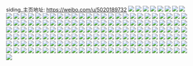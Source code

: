 siding_主页地址: https://weibo.com/u/5020189732 
![](https://wx4.sinaimg.cn/mw2000/005tKcG8gy1h8s17co8arj31zb2ozqv6.jpg) 
![](https://wx4.sinaimg.cn/mw2000/005tKcG8gy1h8s17el9whj31yo2piqv6.jpg) 
![](https://wx4.sinaimg.cn/mw2000/005tKcG8gy1h8laktwtuej31ho1zke82.jpg) 
![](https://wx4.sinaimg.cn/mw2000/005tKcG8gy1h8lakrtac9j32c0340b2b.jpg) 
![](https://wx4.sinaimg.cn/mw2000/005tKcG8gy1h8ilk6gq7tj31zl35s4qq.jpg) 
![](https://wx4.sinaimg.cn/mw2000/005tKcG8gy1h8iljvovocj32302s0hdu.jpg) 
![](https://wx4.sinaimg.cn/mw2000/005tKcG8gy1h8iljypt09j31o08ye4qt.jpg) 
![](https://wx4.sinaimg.cn/mw2000/005tKcG8gy1h8ilk1l7r4j31o06o07wk.jpg) 
![](https://wx4.sinaimg.cn/mw2000/005tKcG8gy1h8ilk25td1j30wi1ycn61.jpg) 
![](https://wx4.sinaimg.cn/mw2000/005tKcG8gy1h8ilk4su9vj30sg35su0x.jpg) 
![](https://wx4.sinaimg.cn/mw2000/005tKcG8gy1h8iljrzpdbj322x35sqv6.jpg) 
![](https://wx4.sinaimg.cn/mw2000/005tKcG8gy1h8dtqec3n8j31ho1zk4qq.jpg) 
![](https://wx4.sinaimg.cn/mw2000/005tKcG8gy1h8dtq8ovcoj31ho1zkqv5.jpg) 
![](https://wx4.sinaimg.cn/mw2000/005tKcG8gy1h8dtq53inoj32c02x0e84.jpg) 
![](https://wx4.sinaimg.cn/mw2000/005tKcG8gy1h8dtq5xl7ej31401e0dvu.jpg) 
![](https://wx4.sinaimg.cn/mw2000/005tKcG8gy1h8csrypzhyj31q82pw1ky.jpg) 
![](https://wx4.sinaimg.cn/mw2000/005tKcG8gy1h8csrtv0tpj32401eoe81.jpg) 
![](https://wx4.sinaimg.cn/mw2000/005tKcG8gy1h83ys7v5mvj32612znqv6.jpg) 
![](https://wx4.sinaimg.cn/mw2000/005tKcG8gy1h82m5igni5j324b2ts1l0.jpg) 
![](https://wx4.sinaimg.cn/mw2000/005tKcG8gy1h82m54ukadj329y319npf.jpg) 
![](https://wx4.sinaimg.cn/mw2000/005tKcG8gy1h82m5837okj326z3011l0.jpg) 
![](https://wx4.sinaimg.cn/mw2000/005tKcG8gy1h82m5etf4xj328i31uqv7.jpg) 
![](https://wx4.sinaimg.cn/mw2000/005tKcG8gy1h80249txaaj326w2x81ky.jpg) 
![](https://wx4.sinaimg.cn/mw2000/005tKcG8gy1h8024fs3tij31p82c3hdt.jpg) 
![](https://wx4.sinaimg.cn/mw2000/005tKcG8gy1h8024bgvysj32c03407wj.jpg) 
![](https://wx4.sinaimg.cn/mw2000/005tKcG8gy1h8024etrfzj31v12knhdu.jpg) 
![](https://wx4.sinaimg.cn/mw2000/005tKcG8gy1h7scb1jvg7j31ho1zke82.jpg) 
![](https://wx4.sinaimg.cn/mw2000/005tKcG8gy1h7scawyppbj33262amhdu.jpg) 
![](https://wx4.sinaimg.cn/mw2000/005tKcG8gy1h7scaukcpnj31ey1vy7wi.jpg) 
![](https://wx4.sinaimg.cn/mw2000/005tKcG8gy1h7scaysmgjj30wi1ycauq.jpg) 
![](https://wx4.sinaimg.cn/mw2000/005tKcG8gy1h7pw2bjgzzj328h306u0z.jpg) 
![](https://wx4.sinaimg.cn/mw2000/005tKcG8gy1h7pw2dueo2j323z2ug4qs.jpg) 
![](https://wx4.sinaimg.cn/mw2000/005tKcG8gy1h7pw2fgno3j31ho1zkx6q.jpg) 
![](https://wx4.sinaimg.cn/mw2000/005tKcG8gy1h7pw2geyhtj326i2ywe81.jpg) 
![](https://wx4.sinaimg.cn/mw2000/005tKcG8gy1h7pw28100ej31y02m7qv7.jpg) 
![](https://wx4.sinaimg.cn/mw2000/005tKcG8gy1h7pw2i8obhj32c0340e82.jpg) 
![](https://wx4.sinaimg.cn/mw2000/005tKcG8ly1h7ff8bfudpj32722zdqv6.jpg) 
![](https://wx4.sinaimg.cn/mw2000/005tKcG8ly1h7ff8di0n1j32c03404qr.jpg) 
![](https://wx4.sinaimg.cn/mw2000/005tKcG8ly1h7ff8g3r73j323p2t04qq.jpg) 
![](https://wx4.sinaimg.cn/mw2000/005tKcG8ly1h7ff8jbho4j32ad31zb2c.jpg) 
![](https://wx4.sinaimg.cn/mw2000/005tKcG8ly1h7ff9vei9pj32c0340qv5.jpg) 
![](https://wx4.sinaimg.cn/mw2000/005tKcG8ly1h7ffamx2skj30u0140tim.jpg) 
![](https://wx4.sinaimg.cn/mw2000/005tKcG8ly1h7ffann13ej30u01400yr.jpg) 
![](https://wx4.sinaimg.cn/mw2000/005tKcG8ly1h7ffancjjpj30u0140k21.jpg) 
![](https://wx4.sinaimg.cn/mw2000/005tKcG8ly1h7ffb45sk6j30tu13uguu.jpg) 
![](https://wx4.sinaimg.cn/mw2000/005tKcG8gy1h79llq2h4uj322o340npe.jpg) 
![](https://wx4.sinaimg.cn/mw2000/005tKcG8gy1h79lls64v3j31bp1zkb29.jpg) 
![](https://wx4.sinaimg.cn/mw2000/005tKcG8gy1h73w96iqvwj31gr1ychdt.jpg) 
![](https://wx4.sinaimg.cn/mw2000/005tKcG8gy1h73w9en4qdj31ho1zkh2n.jpg) 
![](https://wx4.sinaimg.cn/mw2000/005tKcG8gy1h73w9vki7pj32c0340u11.jpg) 
![](https://wx4.sinaimg.cn/mw2000/005tKcG8gy1h73w941awbj32c0340u10.jpg) 
![](https://wx4.sinaimg.cn/mw2000/005tKcG8gy1h73whebhraj31ho1zk7wi.jpg) 
![](https://wx4.sinaimg.cn/mw2000/005tKcG8gy1h73wftbjabj31ho1zkb29.jpg) 
![](https://wx4.sinaimg.cn/mw2000/005tKcG8gy1h6y7i7rcevj32c0340tiv.jpg) 
![](https://wx4.sinaimg.cn/mw2000/005tKcG8gy1h6y7qht2szj31ho1zkb29.jpg) 
![](https://wx4.sinaimg.cn/mw2000/005tKcG8gy1h6y7hwgiw7j327x2yl1ky.jpg) 
![](https://wx4.sinaimg.cn/mw2000/005tKcG8gy1h6y7qendmyj32c0340hdu.jpg) 
![](https://wx4.sinaimg.cn/mw2000/005tKcG8ly1h6rwylg11lj32c0340b2c.jpg) 
![](https://wx4.sinaimg.cn/mw2000/005tKcG8ly1h6rx0gb56nj327r2yrti8.jpg) 
![](https://wx4.sinaimg.cn/mw2000/005tKcG8gy1h6oubrui6hj31ho1zkqv5.jpg) 
![](https://wx4.sinaimg.cn/mw2000/005tKcG8gy1h6oubtegivj31di1waha1.jpg) 
![](https://wx4.sinaimg.cn/mw2000/005tKcG8gy1h6oubsrogzj31ex1vw7wh.jpg) 
![](https://wx4.sinaimg.cn/mw2000/005tKcG8gy1h6oububsmbj31cr1ub4qp.jpg) 
![](https://wx4.sinaimg.cn/mw2000/005tKcG8ly1h6lk0mfsmlj31g31xhagc.jpg) 
![](https://wx4.sinaimg.cn/mw2000/005tKcG8ly1h6lk0u4y6tj31ez1xc44h.jpg) 
![](https://wx4.sinaimg.cn/mw2000/005tKcG8ly1h6lk22pbpjj32c0340u0y.jpg) 
![](https://wx4.sinaimg.cn/mw2000/005tKcG8ly1h6c7wpaogvj3270340hdt.jpg) 
![](https://wx4.sinaimg.cn/mw2000/005tKcG8ly1h6c7wxmvpfj328y3401l3.jpg) 
![](https://wx4.sinaimg.cn/mw2000/005tKcG8ly1h6c7wsykg5j31ww2mnx6q.jpg) 
![](https://wx4.sinaimg.cn/mw2000/005tKcG8ly1h6c7wyzxeuj32c03407wi.jpg) 
![](https://wx4.sinaimg.cn/mw2000/005tKcG8gy1h6b9pbd54kj30wi0hxq5d.jpg) 
![](https://wx4.sinaimg.cn/mw2000/005tKcG8gy1h654lwqlgjj329q30zb2b.jpg) 
![](https://wx4.sinaimg.cn/mw2000/005tKcG8gy1h63252nvk7j322q2rnu0x.jpg) 
![](https://wx4.sinaimg.cn/mw2000/005tKcG8gy1h63253uo9hj32c02c0npd.jpg) 
![](https://wx4.sinaimg.cn/mw2000/005tKcG8ly1h5y9k81q2rj3291321qv6.jpg) 
![](https://wx4.sinaimg.cn/mw2000/005tKcG8ly1h5y9k93wcvj325a2v2b29.jpg) 
![](https://wx4.sinaimg.cn/mw2000/005tKcG8ly1h5y9k51lg9j327r30x1kz.jpg) 
![](https://wx4.sinaimg.cn/mw2000/005tKcG8ly1h5y9ke5ig2j329c30kb2a.jpg) 
![](https://wx4.sinaimg.cn/mw2000/005tKcG8ly1h5y9kc7ajdj3295335hdv.jpg) 
![](https://wx4.sinaimg.cn/mw2000/005tKcG8ly1h5y9kahsdkj32bw35skjm.jpg) 
![](https://wx4.sinaimg.cn/mw2000/005tKcG8gy1h5x3jqi0lvj31ak1rb7wh.jpg) 
![](https://wx4.sinaimg.cn/mw2000/005tKcG8ly1h5tplr1lfsj31ce1uctvv.jpg) 
![](https://wx4.sinaimg.cn/mw2000/005tKcG8gy1h5smz1t59oj32a933v1l0.jpg) 
![](https://wx4.sinaimg.cn/mw2000/005tKcG8gy1h5nzi1k5k1j31cm1t41kx.jpg) 
![](https://wx4.sinaimg.cn/mw2000/005tKcG8gy1h5nzhwqnd4j329930cb2a.jpg) 
![](https://wx4.sinaimg.cn/mw2000/005tKcG8gy1h5nzip0nzaj31ho1zkqv5.jpg) 
![](https://wx4.sinaimg.cn/mw2000/005tKcG8gy1h5nzhiuvn3j31vn2k0u0x.jpg) 
![](https://wx4.sinaimg.cn/mw2000/005tKcG8ly1h5cb8vm1xgj3295313u0z.jpg) 
![](https://wx4.sinaimg.cn/mw2000/005tKcG8ly1h5cbaa8j4hj32c0340b2a.jpg) 
![](https://wx4.sinaimg.cn/mw2000/005tKcG8ly1h5cbafu98zj32c03404qs.jpg) 
![](https://wx4.sinaimg.cn/mw2000/005tKcG8ly1h5cb839pk0j30u0140aex.jpg) 
![](https://wx4.sinaimg.cn/mw2000/005tKcG8ly1h5cb8y7p2wj31zj2nq7wi.jpg) 
![](https://wx4.sinaimg.cn/mw2000/005tKcG8ly1h5cbaqbl0oj31ho1zke81.jpg) 
![](https://wx4.sinaimg.cn/mw2000/005tKcG8ly1h5cbasi0p2j31ga1z3e81.jpg) 
![](https://wx4.sinaimg.cn/mw2000/005tKcG8ly1h5cbavh8nvj32c0340b2a.jpg) 
![](https://wx4.sinaimg.cn/mw2000/005tKcG8ly1h5cba2zbwqj31cq1tynjn.jpg) 
![](https://wx4.sinaimg.cn/mw2000/005tKcG8ly1h56dvyrx6nj327x30pnpf.jpg) 
![](https://wx4.sinaimg.cn/mw2000/005tKcG8ly1h56dw1h1o9j32ba31iu0y.jpg) 
![](https://wx4.sinaimg.cn/mw2000/005tKcG8ly1h55kwrhw1jj32612z1qv5.jpg) 
![](https://wx4.sinaimg.cn/mw2000/005tKcG8ly1h558urhmfej31ho1zke82.jpg) 
![](https://wx4.sinaimg.cn/mw2000/005tKcG8ly1h558u9jg19j31d31tgkjl.jpg) 
![](https://wx4.sinaimg.cn/mw2000/005tKcG8ly1h558uc8apdj31cr1t0b29.jpg) 
![](https://wx4.sinaimg.cn/mw2000/005tKcG8ly1h558uuf09cj31c01s0hdt.jpg) 
![](https://wx4.sinaimg.cn/mw2000/005tKcG8gy1h50vfx4ietj32aw340b2c.jpg) 
![](https://wx4.sinaimg.cn/mw2000/005tKcG8gy1h50vg0p5hgj31ho1zk1ky.jpg) 
![](https://wx4.sinaimg.cn/mw2000/005tKcG8gy1h50vg4p8hfj32fx340npg.jpg) 
![](https://wx4.sinaimg.cn/mw2000/005tKcG8gy1h50vg7xt7zj30wi1yc4qq.jpg) 
![](https://wx4.sinaimg.cn/mw2000/005tKcG8gy1h4ykrw8ff1j329b30hnpd.jpg) 
![](https://wx4.sinaimg.cn/mw2000/005tKcG8gy1h4ykrutekhj325m2vi1ky.jpg) 
![](https://wx4.sinaimg.cn/mw2000/005tKcG8gy1h4ut25v199j31fu1yh7u7.jpg) 
![](https://wx4.sinaimg.cn/mw2000/005tKcG8gy1h4o0hj2t3dj3299340npg.jpg) 
![](https://wx4.sinaimg.cn/mw2000/005tKcG8gy1h4o0hnidrwj32bc33zhdw.jpg) 
![](https://wx4.sinaimg.cn/mw2000/005tKcG8gy1h4o0hqmn5fj32c0340qv7.jpg) 
![](https://wx4.sinaimg.cn/mw2000/005tKcG8gy1h4o0hf3hd7j329e33znpg.jpg) 
![](https://wx4.sinaimg.cn/mw2000/005tKcG8gy1h4ki5p68e0j32c03417wj.jpg) 
![](https://wx4.sinaimg.cn/mw2000/005tKcG8gy1h4kiadhni6j32132psb29.jpg) 
![](https://wx4.sinaimg.cn/mw2000/005tKcG8gy1h4ki5ytbdej32c0340b2a.jpg) 
![](https://wx4.sinaimg.cn/mw2000/005tKcG8gy1h4ki6weufmj30u0140qdq.jpg) 
![](https://wx4.sinaimg.cn/mw2000/005tKcG8gy1h4dsy8gtksj32c0340kjo.jpg) 
![](https://wx4.sinaimg.cn/mw2000/005tKcG8gy1h4dsye52acj321n2s54qr.jpg) 
![](https://wx4.sinaimg.cn/mw2000/005tKcG8gy1h4dsy9pig4j32212r8b29.jpg) 
![](https://wx4.sinaimg.cn/mw2000/005tKcG8gy1h4dsygqqcpj328b2z0npe.jpg) 
![](https://wx4.sinaimg.cn/mw2000/005tKcG8gy1h4cgowe5wij31q02bcx6p.jpg) 
![](https://wx4.sinaimg.cn/mw2000/005tKcG8gy1h4cgp4wryfj32c03401ky.jpg) 
![](https://wx4.sinaimg.cn/mw2000/005tKcG8gy1h4cgoxs6wnj31ow2bmu0x.jpg) 
![](https://wx4.sinaimg.cn/mw2000/005tKcG8gy1h4cgozpd7qj31zh2p74qq.jpg) 
![](https://wx4.sinaimg.cn/mw2000/005tKcG8gy1h4cgpfq23oj30tr19dwko.jpg) 
![](https://wx4.sinaimg.cn/mw2000/005tKcG8gy1h4cgp3h16aj32c0340u0y.jpg) 
![](https://wx4.sinaimg.cn/mw2000/005tKcG8gy1h4cgp6fwtpj32c0340u0x.jpg) 
![](https://wx4.sinaimg.cn/mw2000/005tKcG8gy1h4cgp8anvij32c0340b2a.jpg) 
![](https://wx4.sinaimg.cn/mw2000/005tKcG8gy1h4cgpagbk7j32c0340kjm.jpg) 
![](https://wx4.sinaimg.cn/mw2000/005tKcG8gy1h4cgpdi5nuj30wi1yc7wh.jpg) 
![](https://wx4.sinaimg.cn/mw2000/005tKcG8gy1h4cgpel7fgj32c0340kjl.jpg) 
![](https://wx4.sinaimg.cn/mw2000/005tKcG8gy1h4cgphap83j32c0340u0y.jpg) 
![](https://wx4.sinaimg.cn/mw2000/005tKcG8gy1h492ca7mcaj31fy1x9npd.jpg) 
![](https://wx4.sinaimg.cn/mw2000/005tKcG8gy1h492c5r8owj31cb1sehdt.jpg) 
![](https://wx4.sinaimg.cn/mw2000/005tKcG8gy1h492c7akxsj31g01xchdt.jpg) 
![](https://wx4.sinaimg.cn/mw2000/005tKcG8gy1h492c8pfh3j31vy2grx6p.jpg) 
![](https://wx4.sinaimg.cn/mw2000/005tKcG8gy1h480mtjxw3j31ug2idu0x.jpg) 
![](https://wx4.sinaimg.cn/mw2000/005tKcG8gy1h480mrddb2j325w2vv4qr.jpg) 
![](https://wx4.sinaimg.cn/mw2000/005tKcG8gy1h4225dopgfj328o323kjl.jpg) 
![](https://wx4.sinaimg.cn/mw2000/005tKcG8gy1h4225edq38j30u014048l.jpg) 
![](https://wx4.sinaimg.cn/mw2000/005tKcG8gy1h4225byz0xj31uu2i41ky.jpg) 
![](https://wx4.sinaimg.cn/mw2000/005tKcG8gy1h4225fzlqij32c0340e82.jpg) 
![](https://wx4.sinaimg.cn/mw2000/005tKcG8gy1h3zr0q10uvj32c0396kjn.jpg) 
![](https://wx4.sinaimg.cn/mw2000/005tKcG8gy1h3zr0mr1kvj321b2u2x6q.jpg) 
![](https://wx4.sinaimg.cn/mw2000/005tKcG8gy1h3zr06f8fxj32c037ukjn.jpg) 
![](https://wx4.sinaimg.cn/mw2000/005tKcG8gy1h3zr09r56zj327u2ygb2a.jpg) 
![](https://wx4.sinaimg.cn/mw2000/005tKcG8gy1h3zr0bdlhmj325q2vn1ky.jpg) 
![](https://wx4.sinaimg.cn/mw2000/005tKcG8gy1h3zr0hi2wqj328i340hdv.jpg) 
![](https://wx4.sinaimg.cn/mw2000/005tKcG8gy1h3zr08f1u0j31z72myhdu.jpg) 
![](https://wx4.sinaimg.cn/mw2000/005tKcG8gy1h3zr0rw5ffj32c03401kz.jpg) 
![](https://wx4.sinaimg.cn/mw2000/005tKcG8gy1h3yotj2xb7j31f11f1aq2.jpg) 
![](https://wx4.sinaimg.cn/mw2000/005tKcG8gy1h3yotsltqzj324f2y5qv5.jpg) 
![](https://wx4.sinaimg.cn/mw2000/005tKcG8gy1h3yot91cuuj31ru2fxu0x.jpg) 
![](https://wx4.sinaimg.cn/mw2000/005tKcG8gy1h3yotbf1isj31j72321kx.jpg) 
![](https://wx4.sinaimg.cn/mw2000/005tKcG8gy1h3you5dnouj32c0340hdu.jpg) 
![](https://wx4.sinaimg.cn/mw2000/005tKcG8gy1h3yoqnmn32j30mp0mp7bn.jpg) 
![](https://wx4.sinaimg.cn/mw2000/005tKcG8gy1h3yoth6o2qj32c0340npe.jpg) 
